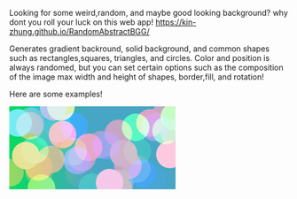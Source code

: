 Looking for some weird,random, and maybe good looking background? why dont you roll your luck on this web app!
https://kin-zhung.github.io/RandomAbstractBGG/

Generates gradient backround, solid background, and common shapes such as rectangles,squares, triangles, and circles. Color and position is always randomed, but you can set certain options such as the composition of the image max width and height of shapes, border,fill, and rotation!

Here are some examples!

![](src/assets/img1.png)
